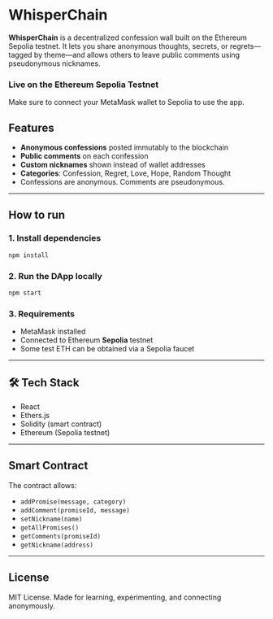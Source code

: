 # WhisperChain

**WhisperChain** is a decentralized confession wall built on the Ethereum Sepolia testnet. It lets you share anonymous thoughts, secrets, or regrets—tagged by theme—and allows others to leave public comments using pseudonymous nicknames.

### Live on the Ethereum Sepolia Testnet

Make sure to connect your MetaMask wallet to Sepolia to use the app.

## Features

* **Anonymous confessions** posted immutably to the blockchain
* **Public comments** on each confession
* **Custom nicknames** shown instead of wallet addresses
* **Categories**: Confession, Regret, Love, Hope, Random Thought
* Confessions are anonymous. Comments are pseudonymous.

---

## How to run

### 1. Install dependencies

```bash
npm install
```

### 2. Run the DApp locally

```bash
npm start
```

### 3. Requirements

* MetaMask installed
* Connected to Ethereum **Sepolia** testnet
* Some test ETH can be obtained via a Sepolia faucet

---

## 🛠 Tech Stack

* React
* Ethers.js
* Solidity (smart contract)
* Ethereum (Sepolia testnet)

---

## Smart Contract

The contract allows:

* `addPromise(message, category)`
* `addComment(promiseId, message)`
* `setNickname(name)`
* `getAllPromises()`
* `getComments(promiseId)`
* `getNickname(address)`

---

## License

MIT License.
Made for learning, experimenting, and connecting anonymously.

